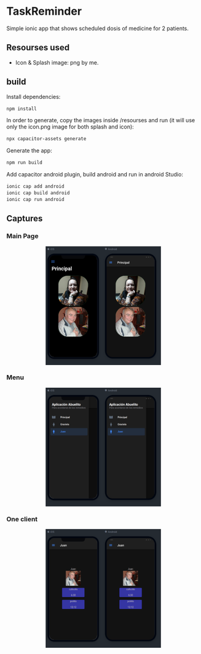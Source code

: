 <style>

/* By default, make all images center-aligned, and 60% of the width
of the screen in size */
img
{
    display:block;
    float:none;
    margin-left:auto;
    margin-right:auto;
    width:300px;
}

/* Create a CSS class to style images to left-align, or "float left" */
.leftAlign
{
    display:inline-block;
    float:left;
    /* provide a 15 pixel gap between the image and the text to its right */
    margin-right:15px;
}

/* Create a CSS class to style images to right-align, or "float right" */
.rightAlign
{
    display:inline-block;
    float:right;
    /* provide a 15 pixel gap between the image and the text to its left */
    margin-left:15px;
}

</style>

# TaskReminder

Simple ionic app that shows scheduled dosis of medicine for 2 patients.

## Resourses used

* Icon & Splash image: png by me.

## build

Install dependencies:

```bash
npm install
```

In order to generate, copy the images inside /resourses and run (it will use only the icon.png image for both splash and icon):

```bash
npx capacitor-assets generate
```

Generate the app:

```bash
npm run build
```

Add capacitor android plugin, build android and run in android Studio:

```bash
ionic cap add android
ionic cap build android
ionic cap run android
```

## Captures

### Main Page

![img](./documentation/images/main-page.png)

### Menu

![img](./documentation/images/menu-view.png)

### One client

![img](./documentation/images/selection-view.png)
